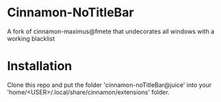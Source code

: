 # Cinnamon-NoTitleBar
A fork of cinnamon-maximus@fmete that undecorates all windows with a working blacklist

# Installation
Clone this repo and put the folder 'cinnamon-noTitleBar@juice' into your 'home/\<USER\>/.local/share/cinnamon/extensions' folder.
